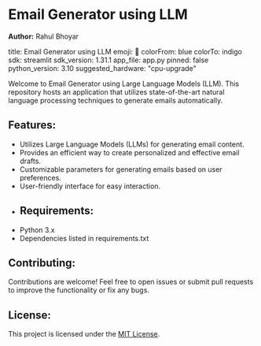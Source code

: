 # Email Generator using LLM

**Author:** Rahul Bhoyar

title: Email Generator using LLM
emoji: 🚀
colorFrom: blue
colorTo: indigo
sdk: streamlit
sdk_version: 1.31.1
app_file: app.py
pinned: false
python_version: 3.10
suggested_hardware: "cpu-upgrade"

Welcome to Email Generator using Large Language Models (LLM). This repository hosts an application that utilizes state-of-the-art natural language processing techniques to generate emails automatically.

## Features:

- Utilizes Large Language Models (LLMs) for generating email content.
- Provides an efficient way to create personalized and effective email drafts.
- Customizable parameters for generating emails based on user preferences.
- User-friendly interface for easy interaction.
- ## Requirements:
- Python 3.x
- Dependencies listed in requirements.txt

## Contributing:

Contributions are welcome! Feel free to open issues or submit pull requests to improve the functionality or fix any bugs.

## License:

This project is licensed under the [MIT License](LICENSE).
